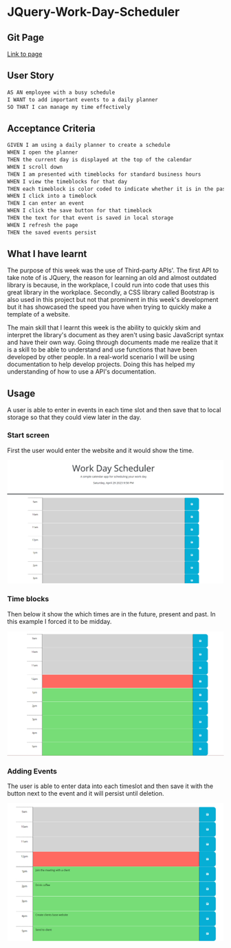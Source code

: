 # JQuery-Work-Day-Scheduler

## Git Page

[Link to page](https://amillsy.github.io/JQuery-Work-Day-Scheduler/)

## User Story

```md
AS AN employee with a busy schedule
I WANT to add important events to a daily planner
SO THAT I can manage my time effectively
```

## Acceptance Criteria

```md
GIVEN I am using a daily planner to create a schedule
WHEN I open the planner
THEN the current day is displayed at the top of the calendar
WHEN I scroll down
THEN I am presented with timeblocks for standard business hours
WHEN I view the timeblocks for that day
THEN each timeblock is color coded to indicate whether it is in the past, present, or future
WHEN I click into a timeblock
THEN I can enter an event
WHEN I click the save button for that timeblock
THEN the text for that event is saved in local storage
WHEN I refresh the page
THEN the saved events persist
```

## What I have learnt

The purpose of this week was the use of Third-party APIs'. The first API to take note of is JQuery, the reason for learning an old and almost outdated library is because, in the workplace, I could run into code that uses this great library in the workplace. Secondly, a CSS library called Bootstrap is also used in this project but not that prominent in this week's development but it has showcased the speed you have when trying to quickly make a template of a website.

The main skill that I learnt this week is the ability to quickly skim and interpret the library's document as they aren't using basic JavaScript syntax and have their own way. Going through documents made me realize that it is a skill to be able to understand and use functions that have been developed by other people. In a real-world scenario I will be using documentation to help develop projects. Doing this has helped my understanding of how to use a API's documentation.

## Usage

A user is able to enter in events in each time slot and then save that to local storage so that they could view later in the day.

### Start screen

First the user would enter the website and it would show the time.

![Starting screen with the time](./assets/Readme-Images/CurrentTime.png)

### Time blocks

Then below it show the which times are in the future, present and past. In this example I forced it to be midday.

![Timeblock showing which time are past, present and future](./assets/Readme-Images/Timeblocks.png)

### Adding Events

The user is able to enter data into each timeslot and then save it with the button next to the event and it will persist until deletion.

![Content in the timeblocks](./assets/Readme-Images/AddEvents.png)
